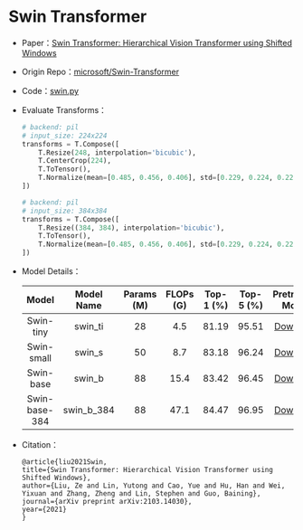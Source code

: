 # Swin Transformer
* Paper：[Swin Transformer: Hierarchical Vision Transformer using Shifted Windows](https://arxiv.org/abs/2103.14030)
* Origin Repo：[microsoft/Swin-Transformer](https://github.com/microsoft/Swin-Transformer)
* Code：[swin.py](../../../ppim/models/swin.py)
* Evaluate Transforms：

    ```python
    # backend: pil
    # input_size: 224x224
    transforms = T.Compose([
        T.Resize(248, interpolation='bicubic'),
        T.CenterCrop(224),
        T.ToTensor(),
        T.Normalize(mean=[0.485, 0.456, 0.406], std=[0.229, 0.224, 0.225])
    ])

    # backend: pil
    # input_size: 384x384
    transforms = T.Compose([
        T.Resize((384, 384), interpolation='bicubic'),
        T.ToTensor(),
        T.Normalize(mean=[0.485, 0.456, 0.406], std=[0.229, 0.224, 0.225])
    ])
    ```

* Model Details：

    |         Model           |       Model Name        | Params (M) | FLOPs (G) | Top-1 (%) | Top-5 (%) |          Pretrained Model        |
    |:-----------------------:|:-----------------------:|:----------:|:---------:|:---------:|:---------:|:--------------------------------:|
    | Swin-tiny               |  swin_ti                | 28         |  4.5      | 81.19     |  95.51    | [Download][swin_ti]              |
    | Swin-small              |  swin_s                 | 50         |  8.7      | 83.18     |  96.24    | [Download][swin_s]               |
    | Swin-base               |  swin_b                 | 88         | 15.4      | 83.42     |  96.45    | [Download][swin_b]               |
    | Swin-base-384           |  swin_b_384             | 88         | 47.1      | 84.47     |  96.95    | [Download][swin_b_384]           |


[swin_ti]:https://bj.bcebos.com/v1/ai-studio-online/19a72dd9eb884f4581492a61fab901e60e858e34569f4805b619eceabd6a4315?responseContentDisposition=attachment%3B%20filename%3Dswin_tiny_patch4_window7_224.pdparams
[swin_s]:https://bj.bcebos.com/v1/ai-studio-online/5a34e4e087824ba48ba9ddd29a22e6fce5d6a2a4a2754e208c61f02090f9d12b?responseContentDisposition=attachment%3B%20filename%3Dswin_small_patch4_window7_224.pdparams
[swin_b]:https://bj.bcebos.com/v1/ai-studio-online/dc2e80e3d4f14880b0700abcb1609c65d541139ab2424b21b6ccdfb64c904a36?responseContentDisposition=attachment%3B%20filename%3Dswin_base_patch4_window7_224.pdparams
[swin_b_384]:https://bj.bcebos.com/v1/ai-studio-online/e013c51b9e134b69933ee7a7c0349be27b8a1a13f823465e8ecbd09fff4aba38?responseContentDisposition=attachment%3B%20filename%3Dswin_base_patch4_window12_384.pdparams


* Citation：

    ```
    @article{liu2021Swin,
    title={Swin Transformer: Hierarchical Vision Transformer using Shifted Windows},
    author={Liu, Ze and Lin, Yutong and Cao, Yue and Hu, Han and Wei, Yixuan and Zhang, Zheng and Lin, Stephen and Guo, Baining},
    journal={arXiv preprint arXiv:2103.14030},
    year={2021}
    }
    ```

